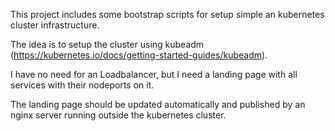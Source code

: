 This project includes some bootstrap scripts for setup simple an kubernetes cluster infrastructure.

The idea is to setup the cluster using kubeadm (https://kubernetes.io/docs/getting-started-guides/kubeadm).

I have no need for an Loadbalancer, but I need a landing page with all services with their nodeports on it. 

The landing page should be updated automatically and published by an nginx server running outside the kubernetes cluster.




